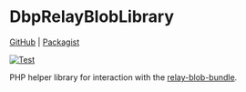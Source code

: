 # DbpRelayBlobLibrary

[GitHub](https://github.com/digital-blueprint/relay-blob-library) |
[Packagist](https://packagist.org/packages/dbp/relay-blob-library)

[![Test](https://github.com/digital-blueprint/relay-blob-library/actions/workflows/test.yml/badge.svg)](https://github.com/digital-blueprint/relay-blob-library/actions/workflows/test.yml)

PHP helper library for interaction with the [relay-blob-bundle](https://github.com/digital-blueprint/relay-blob-bundle).
